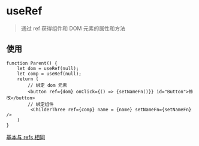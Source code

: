 
# useRef
> 通过 ref 获得组件和 DOM 元素的属性和方法

## 使用

```
function Parent() {
    let dom = useRef(null);
    let comp = useRef(null);
    return (
        // 绑定 dom 元素
        <button ref={dom} onClick={() => {setNameFn()}} id="Button">修改</button>
        // 绑定组件
         <ChilderThree ref={comp} name = {name} setNameFn={setNameFn} />
    )
}
```

[基本与 refs 相同](https://www.tomz.club/blog/md/Browser/React/2020-10/201002.md)